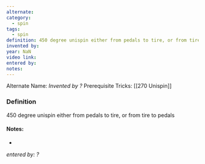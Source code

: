```yaml
---
alternate: 
category:
  - spin
tags:
  - spin
definition: 450 degree unispin either from pedals to tire, or from tire to pedals
invented by: 
year: NaN
video link: 
entered by: 
notes: 
---
```

Alternate Name: 
*Invented by ?*
Prerequisite Tricks: [[270 Unispin]]

### Definition
450 degree unispin either from pedals to tire, or from tire to pedals


#### Notes:
- 
*entered by: ?*
